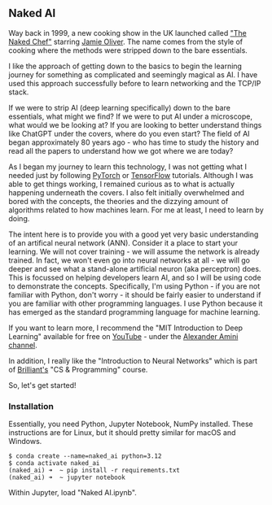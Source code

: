 ## Naked AI

Way back in 1999, a new cooking show in the UK launched called ["The Naked Chef"](https://en.wikipedia.org/wiki/The_Naked_Chef) starring [Jamie Oliver](https://en.wikipedia.org/wiki/Jamie_Oliver). The name comes from the style of cooking where the methods were stripped down to the bare essentials.

I like the approach of getting down to the basics to begin the learning journey for something as complicated and seemingly magical as AI. I have used this approach successfully before to learn networking and the TCP/IP stack. 

If we were to strip AI (deep learning specifically) down to the bare essentials, what might we find? If we were to put AI under a microscope, what would we be looking at? If you are looking to better understand things like ChatGPT under the covers, where do you even start? The field of AI began approximately 80 years ago - who has time to study the history and read all the papers to understand how we got where we are today?

As I began my journey to learn this technology, I was not getting what I needed just by following [PyTorch](https://pytorch.org/) or [TensorFlow](https://www.tensorflow.org) tutorials. Although I was able to get things working, I remained curious as to what is actually happening underneath the covers. I also felt initially overwhelmed and bored with the concepts, the theories and the dizzying amount of algorithms related to how machines learn. For me at least, I need to learn by doing.

The intent here is to provide you with a good yet very basic understanding of an artifical neural network (ANN). Consider it a place to start your learning. We will not cover training - we will assume the network is already trained. In fact, we won't even go into neural networks at all - we will go deeper and see what a stand-alone artificial neuron (aka perceptron) does. This is focussed on helping developers learn AI, and so I will be using code to demonstrate the concepts. Specifically, I'm using Python - if you are not familiar with Python, don't worry - it should be fairly easier to understand if you are familiar with other programming languages. I use Python because it has emerged as the standard programming language for machine learning.

If you want to learn more, I recommend the "MIT Introduction to Deep Learning" available for free on [YouTube](https://www.youtube.com/watch?v=QDX-1M5Nj7s&list=PLtBw6njQRU-rwp5__7C0oIVt26ZgjG9NI) - under the [Alexander Amini channel](https://www.youtube.com/@AAmini).

In addition, I really like the "Introduction to Neural Networks" which is part of [Brilliant's](https://brilliant.org/home/) "CS & Programming" course. 

So, let's get started!

### Installation

Essentially, you need Python, Jupyter Notebook, NumPy installed. These instructions are for Linux, but it should pretty similar for macOS and Windows.

```
$ conda create --name=naked_ai python=3.12
$ conda activate naked_ai                 
(naked_ai) ➜  ~ pip install -r requirements.txt
(naked_ai) ➜  ~ jupyter notebook 
```

Within Jupyter, load "Naked AI.ipynb".



